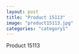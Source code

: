 ```yaml
---
layout: post
title: "Product 15113"
image: "product15113.jpg"
categories: "category1"
---
```

Product 15113
